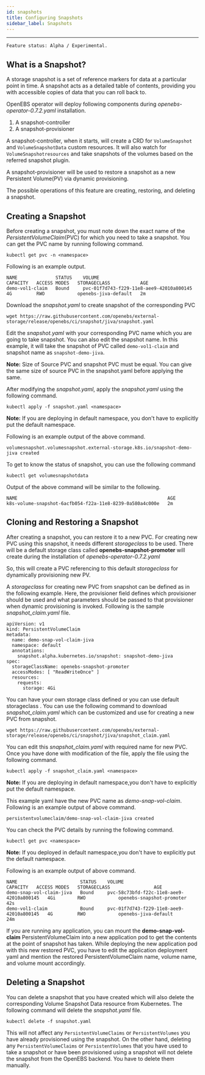 ```yaml
---
id: snapshots
title: Configuring Snapshots
sidebar_label: Snapshots
---
```


------

`Feature status: Alpha / Experimental.`

## What is a Snapshot?

A storage snapshot is a set of reference markers for data at a particular point in time. A snapshot acts as a detailed table of contents, providing you with accessible copies of data that you can roll back to.

OpenEBS operator will deploy following components during *openebs-operator-0.7.2.yaml* installation.

1. A snapshot-controller
2. A snapshot-provisioner

A snapshot-controller, when it starts, will create a CRD for `VolumeSnapshot` and `VolumeSnapshotData` custom resources. It will also watch for `VolumeSnapshotresources` and take snapshots of the volumes based on the referred snapshot plugin.

A snapshot-provisioner will be used to restore a snapshot as a new Persistent Volume(PV) via dynamic provisioning.

The possible operations of this feature are creating, restoring, and deleting a snapshot.

## Creating a Snapshot

Before creating a snapshot, you must note down the exact name of the *PersistentVolumeClaim*(PVC) for which you need to take a snapshot. You can get the PVC name by running following command.

```
kubectl get pvc -n <namespace>
```

Following is an example output.

```
NAME              STATUS    VOLUME                                     CAPACITY   ACCESS MODES   STORAGECLASS           AGE
demo-vol1-claim   Bound     pvc-01f7d743-f229-11e8-aee9-42010a800145   4G         RWO            openebs-jiva-default   2m
```

Download the *snapshot.yaml* to create snapshot of the corresponding PVC

```
wget https://raw.githubusercontent.com/openebs/external-storage/release/openebs/ci/snapshot/jiva/snapshot.yaml
```

Edit the *snapshot.yaml* with your corresponding PVC name which you are going to take snapshot. You can also edit the snapshot name. In this example, it will take the snapshot of PVC called `demo-vol1-claim` and snapshot name as `snapshot-demo-jiva`.

**Note:** Size of Source PVC and snapshot PVC must be equal. You can give the same size of source PVC in the snapshot.yaml before applying the same.

After modifying the *snapshot.yaml*, apply the *snapshot.yaml* using the following command.

```
kubectl apply -f snapshot.yaml <namespace>
```

**Note:** If you are deploying in default namespace, you don't have to explicitly put the default namespace.

Following is an example output of the above command.

```
volumesnapshot.volumesnapshot.external-storage.k8s.io/snapshot-demo-jiva created
```

To get to know the status of snapshot, you can use the following command

```
kubectl get volumesnapshotdata
```

Output of the above command will be similar to the following.

```
NAME                                                       AGE
k8s-volume-snapshot-6acfb054-f22a-11e8-8239-0a580a4c000e   2m
```

## Cloning and Restoring a Snapshot

After creating a snapshot, you can restore it to a new PVC. For creating new PVC using this snapshot, it needs different *storageclass* to be used. There will be a default storage class called **openebs-snapshot-promoter** will create during the installation of *openebs-operator-0.7.2.yaml*

So, this will create a PVC referencing to this default  *storageclass* for dynamically provisioning new PV.

A *storageclass*  for creating new PVC from snapshot can be defined as in the following example. Here, the provisioner field defines which provisioner should be used and what parameters should be passed to that provisioner when dynamic provisioning is invoked. Following is the sample *snapshot_claim.yaml* file.

```
apiVersion: v1
kind: PersistentVolumeClaim
metadata:
  name: demo-snap-vol-claim-jiva
  namespace: default
  annotations:
    snapshot.alpha.kubernetes.io/snapshot: snapshot-demo-jiva
spec:
  storageClassName: openebs-snapshot-promoter
  accessModes: [ "ReadWriteOnce" ]
  resources:
    requests:
      storage: 4Gi
```

You can have your own storage class defined or you can use default storageclass . You can use the following command to download *snapshot_claim.yaml* which can be customized and use for creating a new PVC from snapshot.

```
wget https://raw.githubusercontent.com/openebs/external-storage/release/openebs/ci/snapshot/jiva/snapshot_claim.yaml
```

You can edit this *snapshot_claim.yaml* with required name for new PVC. Once you have done with modification of the file, apply the file using the following command.

```
kubectl apply -f snapshot_claim.yaml <namespace>
```

**Note:** If you are deploying in default namespace,you don't have to explicitly put the default namespace.

This example yaml have the new PVC name as *demo-snap-vol-claim*.  Following is an example output of above command.

```
persistentvolumeclaim/demo-snap-vol-claim-jiva created
```

You can check the PVC details by running the following command.

```
kubectl get pvc <namespace>
```

**Note:** If you deployed in default namespace,you don't have to explicitly put the default namespace.

Following is an example output of above command.

```
NAME                       STATUS    VOLUME                                     CAPACITY   ACCESS MODES   STORAGECLASS                AGE
demo-snap-vol-claim-jiva   Bound     pvc-58c73bfd-f22c-11e8-aee9-42010a800145   4Gi        RWO            openebs-snapshot-promoter   42s
demo-vol1-claim            Bound     pvc-01f7d743-f229-11e8-aee9-42010a800145   4G         RWO            openebs-jiva-default        24m
```

If you are running any application, you can mount the **demo-snap-vol-claim** PersistentVolumeClaim into a new application pod to get the contents at the point of snapshot has taken. While deploying the new application pod with this new restored PVC, you have to edit the application deployment yaml and mention the restored PersistentVolumeClaim name, volume name, and volume mount accordingly.  

## Deleting a Snapshot

You can delete a snapshot that you have created which will also delete the corresponding Volume Snapshot Data resource from Kubernetes. The following command will delete the *snapshot.yaml* file.

```
kubectl delete -f snapshot.yaml
```

This will not affect any `PersistentVolumeClaims` or `PersistentVolumes` you have already provisioned using the snapshot. On the other hand, deleting any `PersistentVolumeClaims` or `PersistentVolumes` that you have used to take a snapshot or have been provisioned using a snapshot will not delete the snapshot from the OpenEBS backend. You have to delete them manually.


<!-- Hotjar Tracking Code for https://docs.openebs.io -->
<script>
   (function(h,o,t,j,a,r){
       h.hj=h.hj||function(){(h.hj.q=h.hj.q||[]).push(arguments)};
       h._hjSettings={hjid:785693,hjsv:6};
       a=o.getElementsByTagName('head')[0];
       r=o.createElement('script');r.async=1;
       r.src=t+h._hjSettings.hjid+j+h._hjSettings.hjsv;
       a.appendChild(r);
   })(window,document,'https://static.hotjar.com/c/hotjar-','.js?sv=');
</script>
